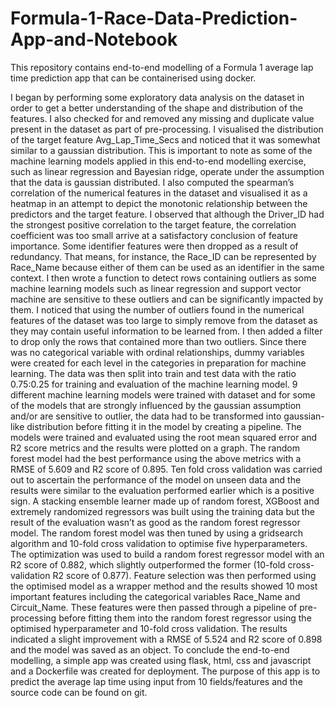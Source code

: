 # Formula-1-Race-Data-Prediction-App-and-Notebook
This repository contains end-to-end modelling of a Formula 1 average lap time prediction app that can be containerised using docker.

I began by performing some exploratory data analysis on the dataset in order to get a better understanding of the shape and distribution of the features. I also checked for and removed any missing and duplicate value present in the dataset as part of pre-processing. I visualised the distribution of the target feature Avg_Lap_Time_Secs and noticed that it was somewhat similar to a gaussian distribution. This is important to note as some of the machine learning models applied in this end-to-end modelling exercise, such as linear regression and Bayesian ridge, operate under the assumption that the data is gaussian distributed. I also computed the spearman’s correlation of the numerical features in the dataset and visualised it as a heatmap in an attempt to depict the monotonic relationship between the predictors and the target feature. I observed that although the Driver_ID had the strongest positive correlation to the target feature, the correlation coefficient was too small arrive at a satisfactory conclusion of feature importance. Some identifier features were then dropped as a result of redundancy. That means, for instance, the Race_ID can be represented by Race_Name because either of them can be used as an identifier in the same context. 
I then wrote a function to detect rows containing outliers as some machine learning models such as linear regression and support vector machine are sensitive to these outliers and can be significantly impacted by them. I noticed that using the number of outliers found in the numerical features of the dataset was too large to simply remove from the dataset as they may contain useful information to be learned from. I then added a filter to drop only the rows that contained more than two outliers. Since there was no categorical variable with ordinal relationships, dummy variables were created for each level in the categories in preparation for machine learning. The data was then split into train and test data with the ratio 0.75:0.25 for training and evaluation of the machine learning model. 9 different machine learning models were trained with dataset and for some of the models that are strongly influenced by the gaussian assumption and/or are sensitive to outlier, the data had to be transformed into gaussian-like distribution before fitting it in the model by creating a pipeline. The models were trained and evaluated using the root mean squared error and R2 score metrics and the results were plotted on a graph. The random forest model had the best performance using the above metrics with a RMSE of 5.609 and R2 score of 0.895. Ten fold cross validation was carried out to ascertain the performance of the model on unseen data and the results were similar to the evaluation performed earlier which is a positive sign. A stacking ensemble learner made up of random forest, XGBoost and extremely randomized regressors was built using the training data but the result of the evaluation wasn’t as good as the random forest regressor model. The random forest model was then tuned by using a gridsearch algorithm and 10-fold cross validation to optimise five hyperparameters. 
The optimization was used to build a random forest regressor model with an R2 score of 0.882, which slightly outperformed the former (10-fold cross-validation R2 score of 0.877). Feature selection was then performed using the optimised model as a wrapper method and the results showed 10 most important features including the categorical variables Race_Name and Circuit_Name. These features were then passed through a pipeline of pre-processing before fitting them into the random forest regressor using the optimised hyperparameter and 10-fold cross validation. The results indicated a slight improvement with a RMSE of 5.524 and R2 score of 0.898 and the model was saved as an object. To conclude the end-to-end modelling, a simple app was created using flask, html, css and javascript and a Dockerfile was created for deployment. The purpose of this app is to predict the average lap time using input from 10 fields/features and the source code can be found on git.
